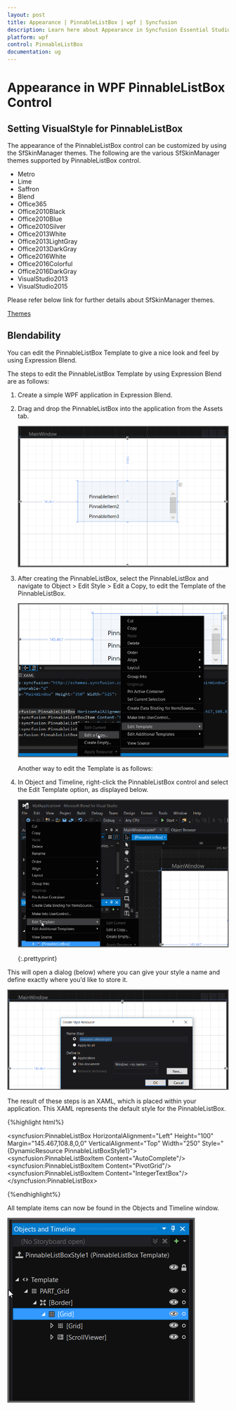 ```yaml
---
layout: post
title: Appearance | PinnableListBox | wpf | Syncfusion
description: Learn here about Appearance in Syncfusion Essential Studio WPF PinnableListBox control, its elements and more.
platform: wpf
control: PinnableListBox 
documentation: ug
---
```


# Appearance in WPF PinnableListBox Control   

## Setting VisualStyle for PinnableListBox

The appearance of the PinnableListBox control can be customized by using the SfSkinManager themes. The following are the various SfSkinManager themes supported by PinnableListBox control.

* Metro
* Lime
* Saffron
* Blend
* Office365
* Office2010Black
* Office2010Blue
* Office2010Silver
* Office2013White
* Office2013LightGray
* Office2013DarkGray
* Office2016White
* Office2016Colorful
* Office2016DarkGray
* VisualStudio2013
* VisualStudio2015


 Please refer below link for further details about SfSkinManager themes.

 [Themes](/wpf/themes/getting-started "SfSkinManager Getting Started")

## Blendability


You can edit the PinnableListBox Template to give a nice look and feel by using Expression Blend.

The steps to edit the PinnableListBox Template by using Expression Blend are as follows:

1. Create a simple WPF application in Expression Blend.
2. Drag and drop the PinnableListBox into the application from the Assets tab.



   ![Appearance_images1](Appearance_images/Appearance_img1.png)



3. After creating the PinnableListBox, select the PinnableListBox and navigate to Object > Edit Style > Edit a Copy, to edit the Template of the PinnableListBox.

   ![Appearance_images2](Appearance_images/Appearance_img2.png)



   Another way to edit the Template is as follows:

4. In Object and Timeline, right-click the PinnableListBox control and select the Edit Template option, as displayed below. 

   ![Appearance_images3](Appearance_images/Appearance_img3.png)

   {:.prettyprint}

This will open a dialog (below) where you can give your style a name and define exactly where you’d like to store it.

![Appearance_images4](Appearance_images/Appearance_img4.png)



The result of these steps is an XAML, which is placed within your application. This XAML represents the default style for the PinnableListBox.


{%highlight html%}

<Grid>

<syncfusion:PinnableListBox HorizontalAlignment="Left" Height="100" Margin="145.467,108.8,0,0" 
    VerticalAlignment="Top" Width="250" Style="{DynamicResource PinnableListBoxStyle1}">
            <syncfusion:PinnableListBoxItem Content="AutoComplete"/>
            <syncfusion:PinnableListBoxItem Content="PivotGrid"/>
            <syncfusion:PinnableListBoxItem Content="IntegerTextBox"/>
</syncfusion:PinnableListBox>

</Grid>

{%endhighlight%}

All template items can now be found in the Objects and Timeline window.

![Appearance_images5](Appearance_images/Appearance_img5.png)








